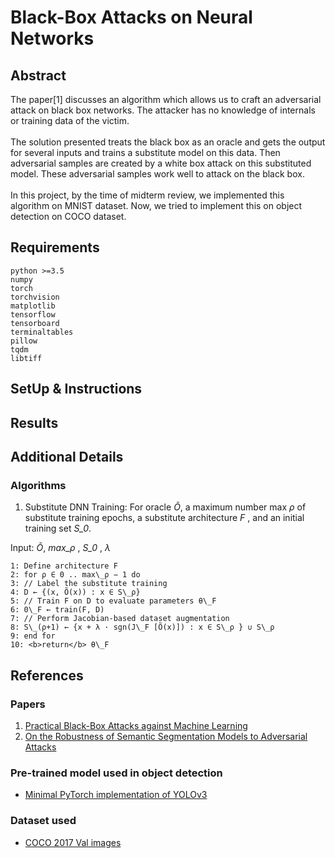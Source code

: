 # Black-Box Attacks on Neural Networks

## Abstract
The paper[1] discusses an algorithm which allows us to craft an adversarial attack on black box networks. The attacker has no knowledge of internals or training data of the victim.
<br><br>
The solution presented treats the black box as an oracle and gets the output for several inputs and trains a substitute model on this data. Then adversarial samples are created by a white box attack on this substituted model. These adversarial samples work well to attack on the black box.
<br><br>
In this project, by the time of midterm review, we implemented this algorithm on MNIST dataset. Now, we tried to implement this on object detection on COCO dataset.

## Requirements
```
python >=3.5
numpy
torch
torchvision
matplotlib
tensorflow
tensorboard
terminaltables
pillow
tqdm
libtiff
```

## SetUp & Instructions


## Results


## Additional Details
### Algorithms
1. Substitute DNN Training: 
For oracle *Õ*, a maximum number max *ρ* of substitute training epochs, a substitute architecture *F* , and an initial training set *S_0*.

Input: *Õ*, *max\_ρ* , *S\_0* , *λ*

    1: Define architecture F
    2: for ρ ∈ 0 .. max\_ρ − 1 do
    3: // Label the substitute training
    4: D ← {(x, Õ(x)) : x ∈ S\_ρ}
    5: // Train F on D to evaluate parameters θ\_F
    6: 0\_F ← train(F, D)
    7: // Perform Jacobian-based dataset augmentation
    8: S\_(ρ+1) ← {x + λ · sgn(J\_F [Õ(x)]) : x ∈ S\_ρ } ∪ S\_ρ
    9: end for
    10: <b>return</b> θ\_F


## References
### Papers
1. [Practical Black-Box Attacks against Machine Learning](https://arxiv.org/pdf/1602.02697.pdf)
2. [On the Robustness of Semantic Segmentation Models to Adversarial Attacks](https://arxiv.org/pdf/1711.09856.pdf)

### Pre-trained model used in object detection
* [Minimal PyTorch implementation of YOLOv3](https://github.com/eriklindernoren/PyTorch-YOLOv3)

### Dataset used
* [COCO 2017 Val images](http://images.cocodataset.org/zips/val2017.zip)
